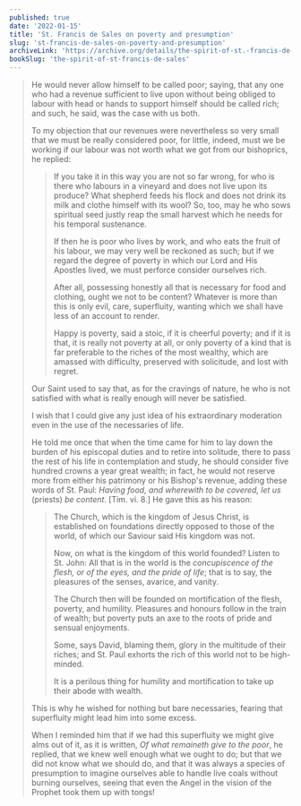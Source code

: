 ```yaml
---
published: true
date: '2022-01-15'
title: 'St. Francis de Sales on poverty and presumption'
slug: 'st-francis-de-sales-on-poverty-and-presumption'
archiveLink: 'https://archive.org/details/the-spirit-of-st.-francis-de-sales/page/132?view=theater'
bookSlug: 'the-spirit-of-st-francis-de-sales'
---
```


> He would never allow himself to be called poor; saying, that any one who had a revenue sufficient to live upon without being obliged to labour with head or hands to support himself should be called rich; and such, he said, was the case with us both.
>
> To my objection that our revenues were nevertheless so very small that we must be really considered poor, for little, indeed, must we be working if our labour was not worth what we got from our bishoprics, he replied:
> 
>> If you take it in this way you are not so far wrong, for who is there who labours in a vineyard and does not live upon its produce? What shepherd feeds his flock and does not drink its milk and clothe himself with its wool? So, too, may he who sows spiritual seed justly reap the small harvest which he needs for his temporal sustenance.
>>
>> If then he is poor who lives by work, and who eats the fruit of his labour, we may very well be reckoned as such; but if we regard the degree of poverty in which our Lord and His Apostles lived, we must perforce consider ourselves rich.
>>
>> After all, possessing honestly all that is necessary for food and clothing, ought we not to be content? Whatever is more than this is only evil, care, superfluity, wanting which we shall have less of an account to render.
>>
>> Happy is poverty, said a stoic, if it is cheerful poverty; and if it is that, it is really not poverty at all, or only poverty of a kind that is far preferable to the riches of the most wealthy, which are amassed with difficulty, preserved with solicitude, and lost with regret.
>
> Our Saint used to say that, as for the cravings of nature, he who is not satisfied with what is really enough will never be satisfied.
> 
> I wish that I could give any just idea of his extraordinary moderation even in the use of the necessaries of life.
> 
> He told me once that when the time came for him to lay down the burden of his episcopal duties and to retire into solitude, there to pass the rest of his life in contemplation and study, he should consider five hundred crowns a year great wealth; in fact, he would not reserve more from either his patrimony or his Bishop's revenue, adding these words of St. Paul: *Having food, and wherewith to be covered, let us* (priests) *be content*. [Tim. vi. 8.] He gave this as his reason:
> 
>> The Church, which is the kingdom of Jesus Christ, is established on foundations directly opposed to those of the world, of which our Saviour said His kingdom was not.
>>
>> Now, on what is the kingdom of this world founded? Listen to St. John: All that is in the world is the *concupiscence of the flesh, or of the eyes, and the pride of life*; that is to say, the pleasures of the senses, avarice, and vanity.
>>
>> The Church then will be founded on mortification of the flesh, poverty, and humility. Pleasures and honours follow in the train of wealth; but poverty puts an axe to the roots of pride and sensual enjoyments.
>>
>> Some, says David, blaming them, glory in the multitude of their riches; and St. Paul exhorts the rich of this world not to be high-minded.
>>
>> It is a perilous thing for humility and mortification to take up their abode with wealth.
> 
> This is why he wished for nothing but bare necessaries, fearing that superfluity might lead him into some excess.
>
> When I reminded him that if we had this superfluity we might give alms out of it, as it is written, *Of what remaineth give to the poor*, he replied, that we knew well enough what we ought to do; but that we did not know what we should do, and that it was always a species of presumption to imagine ourselves able to handle live coals without burning ourselves, seeing that even the Angel in the vision of the Prophet took them up with tongs!
